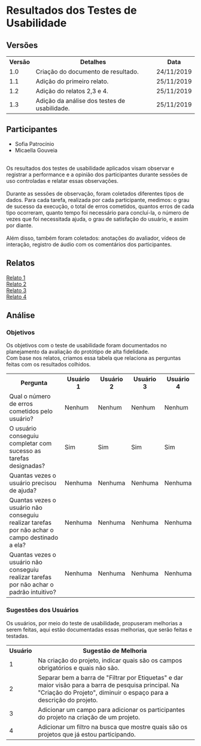 # Resultados dos Testes de Usabilidade
<div class="line"></div>

## Versões

<table class="versions">
	<tr>
		<th class="version_header">Versão</th>
		<th>Detalhes</th>
		<th>Data</th>
	</tr>
	<tr>
		<td>1.0</td>
		<td>Criação do documento de resultado.</td>
		<td>24/11/2019</td>
	</tr>	
	<tr>
		<td>1.1</td>
		<td>Adição do primeiro relato.</td>
		<td>25/11/2019</td>
	</tr>	
	<tr>
		<td>1.2</td>
		<td>Adição do relatos 2,3 e 4.</td>
		<td>25/11/2019</td>
	</tr>
	<tr>
		<td>1.3</td>
		<td>Adição da análise dos testes de usabilidade.</td>
		<td>25/11/2019</td>
	</tr>	
</table> 

## Participantes
- Sofia Patrocínio
- Micaella Gouveia
<br><br>

Os resultados dos testes de usabilidade aplicados visam observar e registrar a performance e a opinião dos participantes durante sessões de uso controladas e relatar essas observações.
<br><br>
Durante as sessões de observação, foram coletados diferentes tipos de dados. Para cada tarefa, realizada por cada participante, medimos: o grau de sucesso da execução, o total de erros cometidos, quantos erros de cada tipo ocorreram, quanto tempo foi necessário para concluí-la, o número de vezes que foi necessitada ajuda, o grau de satisfação do usuário, e assim por diante. 
<br><br>
Além disso, também foram coletados: anotações do avaliador, vídeos de interação, registro de áudio com os comentários dos participantes.

## Relatos

[Relato 1](./relato1.md)<br>
[Relato 2](./relato2.md)<br>
[Relato 3](./relato3.md)<br>
[Relato 4](./relato4.md)<br>

## Análise

### Objetivos

Os objetivos com o teste de usabilidade foram documentados no planejamento da avaliação do protótipo de alta fidelidade.
<br>
Com base nos relatos, criamos essa tabela que relaciona as perguntas feitas com os resultados colhidos.


<table class="reports">
	<tr>
		<th class="reports_header">Pergunta</th>
		<th>Usuário 1</th>
		<th>Usuário 2</th>
		<th>Usuário 3</th>
		<th>Usuário 4</th>
	</tr>
	<tr>
		<td>Qual o número de erros cometidos pelo usuário?</td>
		<td>Nenhum</td>
		<td>Nenhum</td>
		<td>Nenhum</td>
		<td>Nenhum</td>
	</tr>	
	<tr>
		<td>O usuário conseguiu completar com sucesso as tarefas designadas?</td>
		<td>Sim</td>
		<td>Sim</td>
		<td>Sim</td>
		<td>Sim</td>
	</tr>	
	<tr>
		<td>Quantas vezes o usuário precisou de ajuda?</td>
		<td>Nenhuma</td>
		<td>Nenhuma</td>
		<td>Nenhuma</td>
		<td>Nenhuma</td>
	</tr>
	<tr>
		<td>Quantas vezes o usuário não conseguiu realizar tarefas por não achar o campo destinado a ela?</td>
		<td>Nenhuma</td>
		<td>Nenhuma</td>
		<td>Nenhuma</td>
		<td>Nenhuma</td>
	</tr>	
	<tr>
		<td>Quantas vezes o usuário não conseguiu realizar tarefas por não achar o padrão intuitivo?</td>
		<td>Nenhuma</td>
		<td>Nenhuma</td>
		<td>Nenhuma</td>
		<td>Nenhuma</td>
	</tr>	
</table> 

### Sugestões dos Usuários

Os usuários, por meio do teste de usabilidade, propuseram melhorias a serem feitas, aqui estão documentadas essas melhorias, que serão feitas e testadas.

<table class="user">
	<tr>
		<th class="user_header">Usuário</th>
		<th>Sugestão de Melhoria</th>
	</tr>
	<tr>
		<td>1</td>
		<td>Na criação do projeto, indicar quais são os campos obrigatórios e quais não são.</td>
	</tr>	
	<tr>
		<td>2</td>
		<td>Separar bem a barra de "Filtrar por Etiquetas" e dar maior visão para a barra de pesquisa principal. Na "Criação do Projeto", diminuir o espaço para a descrição do projeto.</td>
	</tr>	
	<tr>
		<td>3</td>
		<td>Adicionar um campo para adicionar os participantes do projeto na criação de um projeto.</td>
	</tr>
	<tr>
		<td>4</td>
		<td>Adicionar um filtro na busca que mostre quais são os projetos que já estou participando.</td>
	</tr>	
</table> 



